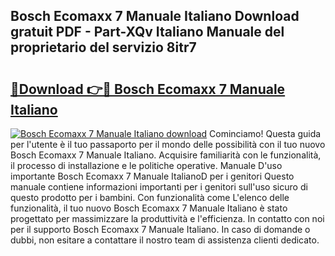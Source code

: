 ## Bosch Ecomaxx 7 Manuale Italiano Download gratuit PDF - Part-XQv Italiano Manuale del proprietario del servizio 8itr7

# <h2><a href="http://dfafwsr.blite.top/?on=Bosch+Ecomaxx+7+Manuale+Italiano">🔗Download 👉🔴 Bosch Ecomaxx 7 Manuale Italiano</a></h2>

[![Bosch Ecomaxx 7 Manuale Italiano download](https://i.imgur.com/lujVjoI.png)](http://dfafwsr.blite.top/?on=Bosch+Ecomaxx+7+Manuale+Italiano)
Cominciamo! Questa guida per l'utente è il tuo passaporto per il mondo delle possibilità con il tuo nuovo Bosch Ecomaxx 7 Manuale Italiano. Acquisire familiarità con le funzionalità, il processo di installazione e le politiche operative. Manuale D'uso importante Bosch Ecomaxx 7 Manuale ItalianoD per i genitori Questo manuale contiene informazioni importanti per i genitori sull'uso sicuro di questo prodotto per i bambini. Con funzionalità come L'elenco delle funzionalità, il tuo nuovo Bosch Ecomaxx 7 Manuale Italiano è stato progettato per massimizzare la produttività e l'efficienza. In contatto con noi per il supporto Bosch Ecomaxx 7 Manuale Italiano. In caso di domande o dubbi, non esitare a contattare il nostro team di assistenza clienti dedicato.

